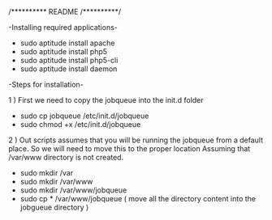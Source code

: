 /**********
   README 
/**********/


-Installing required applications-

- sudo aptitude install apache
- sudo aptitude install php5
- sudo aptitude install php5-cli
- sudo aptitude install daemon


-Steps for installation-


1 ) First we need to copy the jobqueue into the init.d folder
 - sudo cp jobqueue /etc/init.d/jobqueue
 - sudo chmod +x /etc/init.d/jobqueue

2 ) Out scripts assumes that you will be running the jobqueue from a default place. So we will need to move this to the proper location
Assuming that /var/www directory is not created.
 - sudo mkdir /var
 - sudo mkdir /var/www
 - sudo mkdir /var/www/jobqueue
 - sudo cp * /var/www/jobqueue ( move all the directory content into the jobgueue directory )





